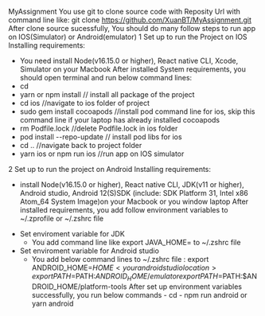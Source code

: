 MyAssignment
You use git to clone source code with Reposity Url with command line like: git clone https://github.com/XuanBT/MyAssignment.git
After clone source sucessfully, You should do many follow steps to run app on IOS(Simulator) or Android(emulator)
1 Set up to run the Project on IOS
  Installing requirements:
  - You need install Node(v16.15.0 or higher), React native CLI, Xcode, Simulator on your Macbook
  After installed System requirements, you should open terminal and run below command lines:
  - cd <Project folder>
  - yarn or npm install // install all package of the project
  - cd ios //navigate to ios folder of project
  - sudo gem install cocoapods //install pod command line for ios, skip this command line if your laptop has already installed cocoapods
  - rm Podfile.lock   //delete Podfile.lock in ios folder
  - pod install --repo-update   // install pod libs for ios
  - cd .. //navigate back to project folder
  - yarn ios or npm run ios  //run app on IOS simulator

2 Set up to run the project on Android
  Installing requirements:
   - install Node(v16.15.0 or higher), React native CLI, JDK(v11 or higher), Android studio, Android 12(S)SDK (include: SDK Platform 31, Intel x86 Atom_64 System Image)on your Macbook or you window laptop
  After installed requirements, you add follow environment variables to ~/.zprofile or ~/.zshrc file
   + Set enviroment variable for JDK
     - You add command line like export JAVA_HOME=<your JDK installation location> to  ~/.zshrc file
   + Set enviroment variable for Android studio
     - You add below command lines to ~/.zshrc file :
       export ANDROID_HOME=$HOME<your android studio location>
       export PATH=$PATH:$ANDROID_HOME/emulator
       export PATH=$PATH:$ANDROID_HOME/platform-tools
  After set up environment variables successfully, you run below commands
    - cd <Project folder>
    - npm run android or yarn android
